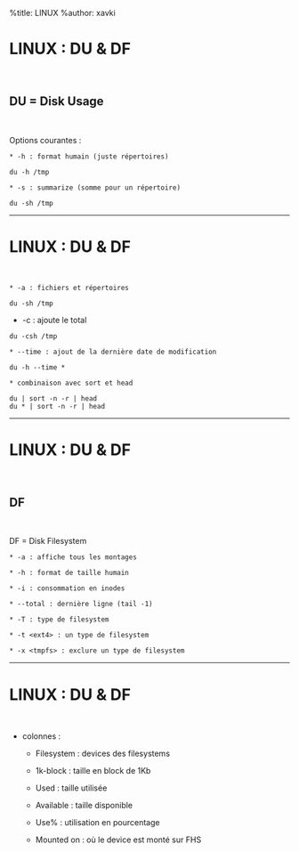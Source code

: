 %title: LINUX
%author: xavki


# LINUX : DU & DF


<br>

## DU = Disk Usage

<br>

Options courantes :

	* -h : format humain (juste répertoires)

```
du -h /tmp
```

	* -s : summarize (somme pour un répertoire)

```
du -sh /tmp
```

---------------------------------------------------------------

# LINUX : DU & DF


<br>

	* -a : fichiers et répertoires

```
du -sh /tmp
```

  * -c : ajoute le total

```
du -csh /tmp
```

	* --time : ajout de la dernière date de modification

```
du -h --time *
```

	* combinaison avec sort et head

```
du | sort -n -r | head
du * | sort -n -r | head
```

---------------------------------------------------------------

# LINUX : DU & DF


<br>

## DF

<br>

DF = Disk Filesystem

    * -a : affiche tous les montages

    * -h : format de taille humain

    * -i : consommation en inodes

    * --total : dernière ligne (tail -1)

    * -T : type de filesystem

    * -t <ext4> : un type de filesystem

    * -x <tmpfs> : exclure un type de filesystem

---------------------------------------------------------------

# LINUX : DU & DF

<br>


  * colonnes :

    * Filesystem : devices des filesystems

    * 1k-block : taille en block de 1Kb

    * Used : taille utilisée

    * Available : taille disponible

    * Use% : utilisation en pourcentage

    * Mounted on : où le device est monté sur FHS

